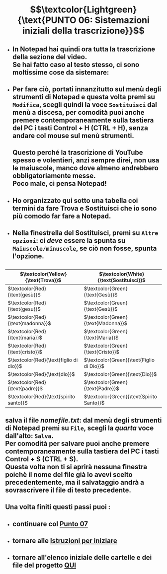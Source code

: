 # $$\textcolor{Lightgreen}{\text{PUNTO 06: Sistemazioni iniziali della trascrizione}}$$

- ## In Notepad hai quindi ora tutta la trascrizione della sezione del video. <br/> Se hai fatto caso al testo stesso, ci sono moltissime cose da sistemare: ##
- ## Per fare ciò, portati innanzitutto sul menù degli strumenti di Notepad e questa volta premi su `Modifica`, scegli quindi la voce `Sostituisci` dal menù a discesa, per comodità puoi anche premere contemporaneamente sulla tastiera del PC i tasti Control + H (CTRL + H), senza andare col mouse sul menù strumenti. ##
  ## Questo perché la trascrizione di YouTube spesso e volentieri, anzi sempre direi, non usa le maiuscole, manco dove almeno andrebbero obbligatoriamente messe. <br/> Poco male, ci pensa Notepad! ##
- ## Ho organizzato qui sotto una tabella coi termini da fare Trova e Sostituisci che io sono più comodo far fare a Notepad. ##
- ## Nella finestrella del Sostituisci, premi su `Altre opzioni`: ci *deve* essere la spunta su `Maiuscole/minuscole`, se ciò non fosse, spunta l'opzione. ## 
  ##

| $\textcolor{Yellow}{\text{Trova}}$      | $\textcolor{White}{\text{Sostituisci}}$   |
| --------------------------------------- | ----------------------------------------- |
| $\textcolor{Red}{\text{gesù}}$          | $\textcolor{Green}{\text{Gesù}}$          |
| $\textcolor{Red}{\text{gesu}}$          | $\textcolor{Green}{\text{Gesù}}$          |
| $\textcolor{Red}{\text{madonna}}$       | $\textcolor{Green}{\text{Madonna}}$       |
| $\textcolor{Red}{\text{maria}}$         | $\textcolor{Green}{\text{Maria}}$         |
| $\textcolor{Red}{\text{cristo}}$        | $\textcolor{Green}{\text{Cristo}}$        |
| $\textcolor{Red}{\text{figlio di dio}}$ | $\textcolor{Green}{\text{Figlio di Dio}}$ |
| $\textcolor{Red}{\text{dio}}$           | $\textcolor{Green}{\text{Dio}}$           |
| $\textcolor{Red}{\text{padre}}$         | $\textcolor{Green}{\text{Padre}}$         |
| $\textcolor{Red}{\text{spirito santo}}$ | $\textcolor{Green}{\text{Spirito Santo}}$ |

##
## salva il file *nomefile.txt*: dal menù degli strumenti di Notepad premi su `File`, scegli la *quarta* voce dall'alto: `Salva`. <br/> Per comodità per salvare puoi anche premere contemporaneamente sulla tastiera del PC i tasti Control + S (CTRL + S). <br/> Questa volta non ti si aprirà nessuna finestra poichè il nome del file già lo avevi scelto precedentemente, ma il salvataggio andrà a sovrascrivere il file di testo precedente. ##


## Una volta finiti questi passi puoi :
- ## continuare col [Punto 07](https://github.com/EmanueleTinari/Pensieri/blob/main/Istruzioni/07_otranscribe1.md)
- ## tornare alle [Istruzioni per iniziare](https://github.com/EmanueleTinari/Pensieri/blob/main/Istruzioni%20per%20iniziare.md)
- ## tornare all'elenco iniziale delle cartelle e dei file del progetto [QUI](https://github.com/EmanueleTinari/Pensieri)
